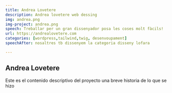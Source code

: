 ```yaml
---
title: Andrea Lovetere
description: Andrea lovetere web dessing
img: andrea.png
img-project: andrea.png
speech: Treballar per un gran dissenyador posa les coses molt fàcils!
url: https://andrealovetere.com
categories: [wordpress,tailwind,twig, desenvoupament]
speechAfter: nosaltres tb dissenyem la categoria disseny lofara

---
```


## Andrea Lovetere
Este es el contenido descriptivo del proyecto una breve historia de lo que se hizo